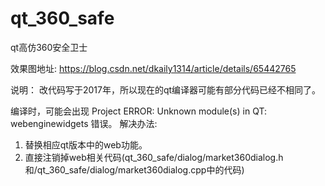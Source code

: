 # qt_360_safe
qt高仿360安全卫士

效果图地址:
https://blog.csdn.net/dkaily1314/article/details/65442765

说明：
改代码写于2017年，所以现在的qt编译器可能有部分代码已经不相同了。

编译时，可能会出现 Project ERROR: Unknown module(s) in QT: webenginewidgets 错误。
解决办法: 
1. 替换相应qt版本中的web功能。
2. 直接注销掉web相关代码(qt_360_safe/dialog/market360dialog.h和/qt_360_safe/dialog/market360dialog.cpp中的代码)
